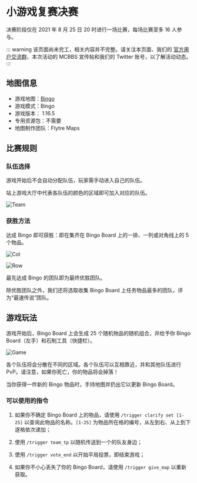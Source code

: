 # 小游戏复赛决赛

决赛阶段仅在 2021 年 8 月 25 日 20 时进行一场比赛，每场比赛至多 16 人参与。

::: warning
该页面尚未完工，相关内容并不完整。请关注本页面、我们的 [官方用户交流群](/user-group.html)、本次活动的 MCBBS 宣传帖和我们的 Twitter 账号，以了解活动动态。
:::

## 地图信息

- 游戏地图：[Bingo](https://www.flytre.net/bingo)
- 游戏模式：Bingo
- 游戏版本： 1.16.5
- 专用资源包：不需要
- 地图制作团队：Flytre Maps

## 比赛规则

### 队伍选择

游戏开始后不会自动分配队伍，玩家需手动进入自己的队伍。

站上游戏大厅中代表各队伍的颜色的区域即可加入对应的队伍。

![Team](https://cdn.jsdelivr.net/gh/Restent/Photos-For-LS5TH/Bingo/team.png)

### 获胜方法

达成 Bingo 即可获胜：即在集齐在 Bingo Board 上的一排、一列或对角线上的 5 个物品。

![Col](https://cdn.jsdelivr.net/gh/Restent/Photos-For-LS5TH/Bingo/BINGO-col.png)

![Row](https://cdn.jsdelivr.net/gh/Restent/Photos-For-LS5TH/Bingo/BINGO-row.png)

最先达成 Bingo 的团队即为最终优胜团队。

除优胜团队之外，我们还将选取收集 Bingo Board 上任务物品最多的团队，评为“最速传说”团队。

## 游戏玩法

游戏开始后，Bingo Board 上会生成 25 个随机物品的随机组合，并给予你 Bingo Board（左手）和石制工具（快捷栏）。

![Game](https://cdn.jsdelivr.net/gh/Restent/Photos-For-LS5TH/Bingo/game.png)

各个队伍将会分散在不同的区域。各个队伍可以互相靠近，并和其他队伍进行 PvP。请注意，如果你死亡，你的物品将会掉落！

当你获得一件新的 Bingo 物品时，手持地图并扔出它以更新 Bingo Board。

### 可以使用的指令

1. 如果你不确定 Bingo Board 上的物品，请使用 `/trigger clarify set [1-25]` 以查询此物品的名称。`[1-25]` 为物品所在格的编号，从左到右、从上到下逐格依次递加；

2. 使用 `/trigger team_tp` 以随机传送到一个的队友身边；

3. 使用 `/trigger vote_end` 以开始平局投票，即结束游戏；

4. 如果你不小心丢失了你的 Bingo Board，请使用 `/trigger give_map` 以重新获取。
